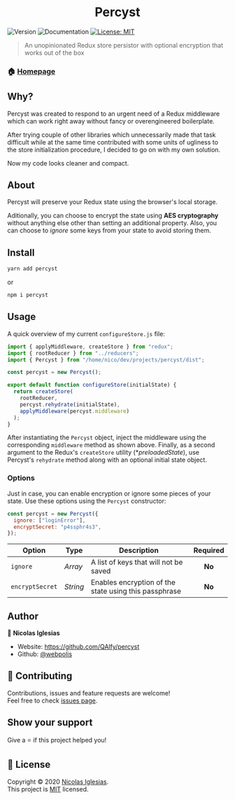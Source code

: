 <h1 align="center">Percyst</h1>
<p>
  <img alt="Version" src="https://img.shields.io/badge/version-0.1.1-blue.svg?cacheSeconds=2592000" />
  <img alt="Documentation" src="https://img.shields.io/badge/coverage-100-brightgreen.svg" />
  <a href="Copyright <YEAR> <COPYRIGHT HOLDER>" target="_blank">
    <img alt="License: MIT" src="https://img.shields.io/badge/License-MIT-yellow.svg" />
  </a>
</p>

> An unopinionated Redux store persistor with optional encryption that works out of the box

### 🏠 [Homepage](https://pidman.qalfy.com)

## Why?

Percyst was created to respond to an urgent need of a Redux middleware which can work right away without fancy or overengineered boilerplate.

After trying couple of other libraries which unnecessarily made that task difficult while at the same time contributed with some units of ugliness to the store initialization procedure, I decided to go on with my own solution.

Now my code looks cleaner and compact.

## About

Percyst will preserve your Redux state using the browser's local storage.

Aditionally, you can choose to encrypt the state using **AES cryptography** without anything else other than setting an additional property. Also, you can choose to _ignore_ some keys from your state to avoid storing them.

## Install

```sh
yarn add percyst
```

or

```sh
npm i percyst
```

## Usage

A quick overview of my current `configureStore.js` file:

```js
import { applyMiddleware, createStore } from "redux";
import { rootReducer } from "../reducers";
import { Percyst } from "/home/nico/dev/projects/percyst/dist";

const percyst = new Percyst();

export default function configureStore(initialState) {
  return createStore(
    rootReducer,
    percyst.rehydrate(initialState),
    applyMiddleware(percyst.middleware)
  );
}
```

After instantiating the `Percyst` object, inject the middleware using the corresponding `middleware` method as shown above. Finally, as a second argument to the Redux's `createStore` utility (\*_preloadedState_), use Percyst's `rehydrate` method along with an optional initial state object.

### Options

Just in case, you can enable encryption or ignore some pieces of your state. Use these options using the `Percyst` constructor:

```js
const percyst = new Percyst({
  ignore: ["loginError"],
  encryptSecret: "p4ssphr4s3",
});
```

| Option          | Type     | Description                                           | Required |
| --------------- | -------- | ----------------------------------------------------- | :------: |
| `ignore`        | _Array_  | A list of keys that will not be saved                 |  **No**  |
| `encryptSecret` | _String_ | Enables encryption of the state using this passphrase |  **No**  |


## Author

👤 **Nicolas Iglesias**

- Website: https://github.com/QAlfy/percyst
- Github: [@webpolis](https://github.com/webpolis)

## 🤝 Contributing

Contributions, issues and feature requests are welcome!<br />Feel free to check [issues page](https://github.com/QAlfy/percyst/issues).

## Show your support

Give a ⭐️ if this project helped you!

## 📝 License

Copyright © 2020 [Nicolas Iglesias](https://github.com/webpolis).<br />
This project is [MIT](https://github.com/QAlfy/percyst/blob/master/LICENSE) licensed.
